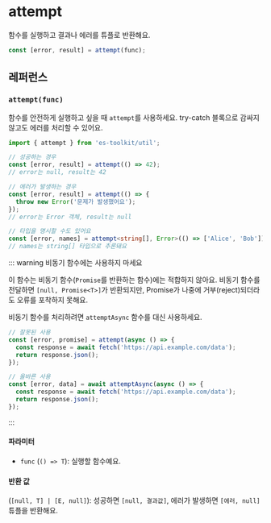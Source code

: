 # attempt

함수를 실행하고 결과나 에러를 튜플로 반환해요.

```typescript
const [error, result] = attempt(func);
```

## 레퍼런스

### `attempt(func)`

함수를 안전하게 실행하고 싶을 때 `attempt`를 사용하세요. try-catch 블록으로 감싸지 않고도 에러를 처리할 수 있어요.

```typescript
import { attempt } from 'es-toolkit/util';

// 성공하는 경우
const [error, result] = attempt(() => 42);
// error는 null, result는 42

// 에러가 발생하는 경우  
const [error, result] = attempt(() => {
  throw new Error('문제가 발생했어요');
});
// error는 Error 객체, result는 null

// 타입을 명시할 수도 있어요
const [error, names] = attempt<string[], Error>(() => ['Alice', 'Bob']);
// names는 string[] 타입으로 추론돼요
```

::: warning 비동기 함수에는 사용하지 마세요

이 함수는 비동기 함수(`Promise`를 반환하는 함수)에는 적합하지 않아요. 비동기 함수를 전달하면 `[null, Promise<T>]`가 반환되지만, Promise가 나중에 거부(reject)되더라도 오류를 포착하지 못해요.

비동기 함수를 처리하려면 `attemptAsync` 함수를 대신 사용하세요.

```typescript
// 잘못된 사용
const [error, promise] = attempt(async () => {
  const response = await fetch('https://api.example.com/data');
  return response.json();
});

// 올바른 사용
const [error, data] = await attemptAsync(async () => {
  const response = await fetch('https://api.example.com/data');
  return response.json();
});
```

:::

#### 파라미터

- `func` (`() => T`): 실행할 함수예요.

#### 반환 값

(`[null, T] | [E, null]`): 성공하면 `[null, 결과값]`, 에러가 발생하면 `[에러, null]` 튜플을 반환해요.
